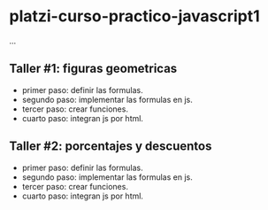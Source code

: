 # platzi-curso-practico-javascript1

...

## Taller #1: figuras geometricas

- primer paso: definir las formulas.
- segundo paso: implementar las formulas en js.
- tercer paso: crear funciones.
- cuarto paso: integran js por html.

## Taller #2: porcentajes y descuentos

- primer paso: definir las formulas.
- segundo paso: implementar las formulas en js.
- tercer paso: crear funciones.
- cuarto paso: integran js por html.